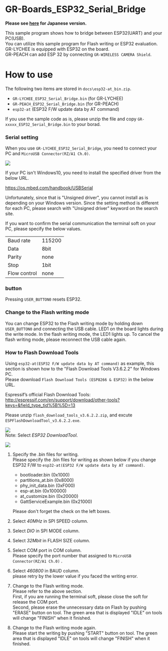 # GR-Boards_ESP32_Serial_Bridge
**Please see [here](README_JPN.md) for Japanese version.**  

This sample program shows how to bridge between ESP32(UART) and your PC(USB).  
You can utilize this sample program for Flash writing or ESP32 evaluation.  
GR-LYCHEE is equipped with ESP32 on the board.  
GR-PEACH can add ESP 32 by connecting ``GR-WIRELESS CAMERA Shield``.

# How to use
The following two items are stored in `docs\esp32-at_bin.zip`.  
- ``GR-LYCHEE_ESP32_Serial_Bridge.bin`` (for GR-LYCHEE)
- ``GR-PEACH_ESP32_Serial_Bridge.bin`` (for GR-PEACH)
- ``esp32-at`` (ESP32 F/W update data by AT command)

If you use the sample code as is, please unzip the file and copy ``GR-xxxxx_ESP32_Serial_Bridge.bin`` to your borad.  

### Serial setting
When you use ``GR-LYCHEE_ESP32_Serial_Bridge``, you need to connect your PC and ``MicroUSB Connector(RZ/A1 Ch.0)``.

![](docs/img/usb0_and_button.jpg)  

If your PC isn't Windows10, you need to install the specified driver from the below URL.  

https://os.mbed.com/handbook/USBSerial

Unfortunately, since that is "Unsigned driver", you cannot install as is depending on your Windows version. Since the setting method is different for each PC, please search with "Unsigned driver" keyword on the search site.

If you want to confirm the serial communication the terminal soft on your PC, please specify the below values.  

|            |        |
|:-----------|:-------|
| Baud rate | 115200 |
| Data     | 8bit   |
| Parity   | none   |
| Stop   | 1bit   |
| Flow control | none   |

### button
Pressing `USER_BUTTON0` resets ESP32.

### Change to the Flash writing mode
You can change ESP32 to the Flash writing mode by holding down `USER_BUTTON0` and connecting the USB cable. LED1 on the board lights during the write mode. In the flash writing mode, the LED1 lights up. To cancel the flash writing mode, please reconnect the USB cable again.  

###  How to Flash Download Tools
Using ``esp32-at(ESP32 F/W update data by AT command)`` as example, this section is shown how to the "Flash Download Tools V3.6.2.2" for Windows PC.  
Please download ``Flash Download Tools (ESP8266 & ESP32)`` in the below URL.

Espressif’s official Flash Download Tools:  
http://espressif.com/en/support/download/other-tools?keys=&field_type_tid%5B%5D=13


Please unzip `flash_download_tools_v3.6.2.2.zip`, and excute `ESPFlashDownloadTool_v3.6.2.2.exe`.

![](docs/img/esp32_tool_1.jpg)  
Note: Select *ESP32 DownloadTool*.

![](docs/img/esp32_tool_2.jpg)  

1. Specify the .bin files for writing.  
   Please specify the .bin files for writing as shown below if you change ESP32 F/W to ``esp32-at(ESP32 F/W update data by AT command)``.  
   - bootloader.bin (0x1000)    
   - partitions_at.bin (0x8000)    
   - phy_init_data.bin (0xF000)    
   - esp-at.bin (0x100000)    
   - at_customize.bin (0x20000)    
   - GattServiceExample.bin (0x21000)  

   Please don't forget the check on the left boxes.
2. Select *40MHz* in SPI SPEED column.  
3. Select *DIO* in SPI MODE column.  
4. Select *32Mbit* in FLASH SIZE column.  
5. Select COM port in COM column.  
   Please specify the port number that assigned to ``MicroUSB Connector(RZ/A1 Ch.0)`` .
6. Select *460800* in BAUD column.  
   please retry by the lower value if you faced the writing error.
7. Change to the Flash writing mode.  
   Please refer to the above section.   
   First, if you are running the terminal soft, please close the soft for release the COM port.  
   Second, please erase the unnecessary data on Flash by pushing "ERASE" button on tool. The green area that is displayed "IDLE" on tools will change "FINISH" when it finished.
8. Change to the Flash writing mode again.  
   Please start the writing by pushing "START" button on tool. The green area that is displayed "IDLE" on tools will change "FINISH" when it finished.
